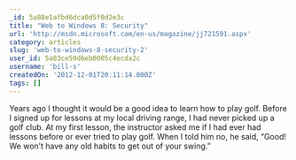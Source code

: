 ```yaml
---
_id: 5a88e1afbd6dca0d5f0d2e3c
title: "Web to Windows 8: Security"
url: 'http://msdn.microsoft.com/en-us/magazine/jj721591.aspx'
category: articles
slug: 'web-to-windows-8-security-2'
user_id: 5a83ce59d6eb0005c4ecda2c
username: 'bill-s'
createdOn: '2012-12-01T20:11:14.000Z'
tags: []
---
```


Years ago I thought it would be a good idea to learn how to play golf. Before I signed up for lessons at my local driving range, I had never picked up a golf club. At my first lesson, the instructor asked me if I had ever had lessons before or ever tried to play golf. When I told him no, he said, “Good! We won’t have any old habits to get out of your swing.”
